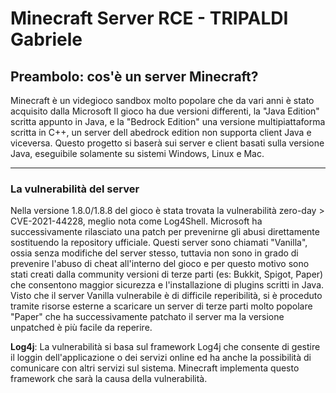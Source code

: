 # Minecraft Server RCE - TRIPALDI Gabriele
## Preambolo:  cos'è un server Minecraft?
Minecraft è un videgioco sandbox molto popolare che da vari anni è stato acquisito dalla Microsoft Il gioco ha due versioni differenti, la "Java Edition" scritta appunto in Java, e la "Bedrock Edition" una versione multipiattaforma scritta in C++, un server dell abedrock edition non supporta client Java e viceversa.
Questo progetto si baserà sui server e client basati sulla versione Java, eseguibile solamente su sistemi Windows, Linux e Mac.

----------
### La vulnerabilità del server
Nella versione 1.8.0/1.8.8 del gioco è stata trovata la vulnerabilità zero-day > CVE-2021-44228, meglio nota come Log4Shell.
Microsoft ha successivamente rilasciato una patch per prevenirne gli abusi direttamente sostituendo la repository ufficiale. Questi server sono chiamati "Vanilla", ossia senza modifiche del server stesso, tuttavia non sono in grado di prevenire l'abuso di cheat all'interno del gioco e per questo motivo sono stati creati dalla community versioni di terze parti (es: Bukkit, Spigot, Paper) che consentono maggior sicurezza e l'installazione di plugins scritti in Java.
Visto che il server Vanilla vulnerabile è di difficile reperibilità, si è proceduto tramite risorse esterne a scaricare un server di terze parti molto popolare "Paper" che ha successivamente patchato il server ma la versione unpatched è più facile da reperire. 

**Log4j**: La vulnerabilità si basa sul framework Log4j che consente di gestire il loggin dell'applicazione o dei servizi online ed ha anche la possibilità di comunicare con altri servizi sul sistema. Minecraft implementa questo framework che sarà la causa della vulnerabilità.




